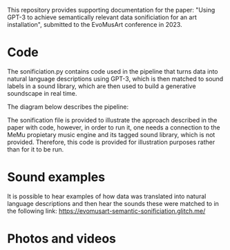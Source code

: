 This repository provides supporting documentation for the paper: "Using GPT-3 to achieve semantically relevant
data sonificiation for an art installation", submitted to the EvoMusArt conference in 2023. 

# Code

The sonificiation.py contains code used in the pipeline that turns data into natural language descriptions using GPT-3, which is then matched to sound labels in a sound library, which are then used to build a generative soundscape in real time. 

The diagram below describes the pipeline: 

The sonification file is provided to illustrate the approach described in the paper with code, however, in order to run it, one needs a connection to the MeMu propietary music engine and its tagged sound library, which is not provided. Therefore, this code is provided for illustration purposes rather than for it to be run.  

# Sound examples

It is possible to hear examples of how data was translated into natural language descriptions and then hear the sounds these were matched to in the following link: https://evomusart-semantic-sonificiation.glitch.me/

# Photos and videos




